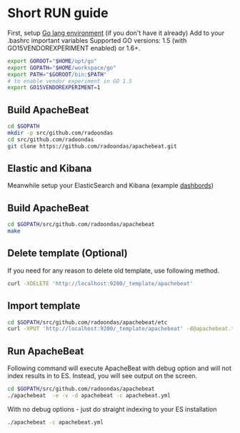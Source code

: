 # Short RUN guide

First, setup [Go lang environment](https://golang.org/doc/install) (if you don't have it already)
Add to your .bashrc important variables
Supported GO versions: 1.5 (with GO15VENDOREXPERIMENT enabled) or 1.6+.

```bash
export GOROOT="$HOME/opt/go"
export GOPATH="$HOME/workspace/go"
export PATH="$GOROOT/bin:$PATH"
# to enable vendor experiment in GO 1.5
export GO15VENDOREXPERIMENT=1
```

## Build ApacheBeat

```bash
cd $GOPATH
mkdir -p src/github.com/radoondas
cd src/github.com/radoondas
git clone https://github.com/radoondas/apachebeat.git
```

## Elastic and Kibana
Meanwhile setup your ElasticSearch and Kibana (example [dashbords](https://github.com/radoondas/apachebeat/tree/master/kibana))

## Build ApacheBeat

```bash
cd $GOPATH/src/github.com/radoondas/apachebeat
make
```

## Delete template (Optional)
If you need for any reason to delete old template, use following method.

```bash
curl -XDELETE 'http://localhost:9200/_template/apachebeat'
```

## Import template
```bash
cd $GOPATH/src/github.com/radoondas/apachebeat/etc
curl -XPUT 'http://localhost:9200/_template/apachebeat' -d@apachebeat.template.json
```

## Run ApacheBeat

Following command will execute ApacheBeat with debug option and will not index results in to ES. Instead, you will see output on the screen.
```bash
cd $GOPATH/src/github.com/radoondas/apachebeat
./apachebeat  -e -v -d apachebeat -c apachebeat.yml
```

With no debug options - just do straight indexing to your ES installation

```bash
./apachebeat -c apachebeat.yml
```
